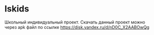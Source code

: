 # Iskids
Школьный индивидуальный проект.
Cкачать данный проект можно через apk файл по ссылке https://disk.yandex.ru/d/nD0C_X2AABOwQg
